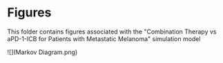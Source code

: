 # Figures


This folder contains figures associated with the "Combination Therapy vs aPD-1-ICB for Patients with Metastatic Melanoma" simulation model

![](Markov Diagram.png)
